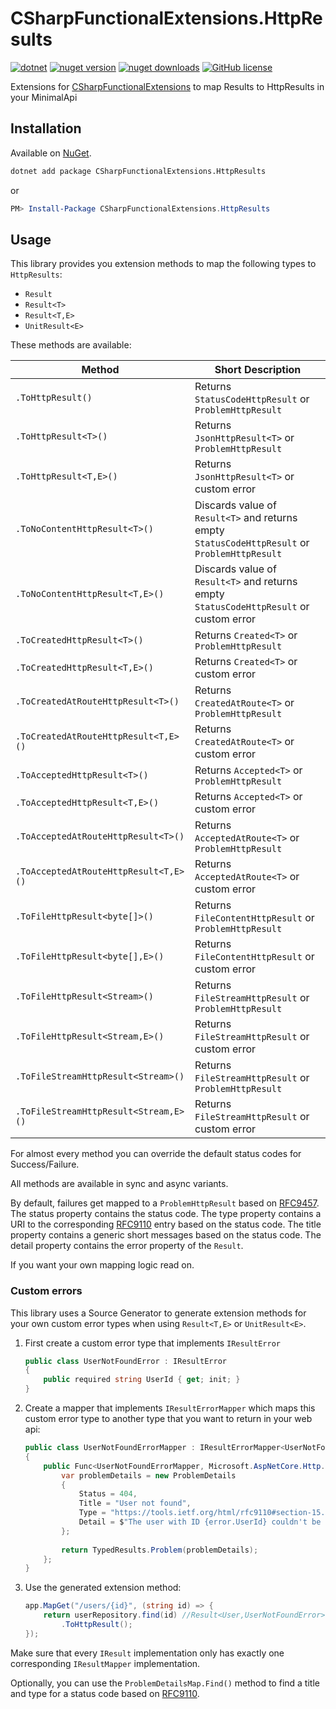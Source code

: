 # CSharpFunctionalExtensions.HttpResults

[![dotnet](https://img.shields.io/badge/platform-.NET-blue)](https://www.nuget.org/packages/CSharpFunctionalExtensions.HttpResults/)
[![nuget version](https://img.shields.io/nuget/v/CSharpFunctionalExtensions.HttpResults)](https://www.nuget.org/packages/CSharpFunctionalExtensions.HttpResults/)
[![nuget downloads](https://img.shields.io/nuget/dt/CSharpFunctionalExtensions.HttpResults)](https://www.nuget.org/packages/CSharpFunctionalExtensions.HttpResults/)
[![GitHub license](https://img.shields.io/github/license/co-IT/CSharpFunctionalExtensions.HttpResults)](https://github.com/co-IT/CSharpFunctionalExtensions.HttpResults/blob/main/LICENSE.md)

Extensions for [CSharpFunctionalExtensions](https://github.com/vkhorikov/CSharpFunctionalExtensions) to map Results to
HttpResults in your MinimalApi

## Installation

Available on [NuGet](https://www.nuget.org/packages/CSharpFunctionalExtensions.HttpResults/).

```bash
dotnet add package CSharpFunctionalExtensions.HttpResults
```

or

```powershell
PM> Install-Package CSharpFunctionalExtensions.HttpResults
```

## Usage

This library provides you extension methods to map the following types to `HttpResults`:

- `Result`
- `Result<T>`
- `Result<T,E>`
- `UnitResult<E>`

These methods are available:

| Method                                | Short Description                                                                             |
|---------------------------------------|-----------------------------------------------------------------------------------------------|
| `.ToHttpResult()`                     | Returns `StatusCodeHttpResult` or `ProblemHttpResult`                                         |
| `.ToHttpResult<T>()`                  | Returns `JsonHttpResult<T>` or `ProblemHttpResult`                                            |
| `.ToHttpResult<T,E>()`                | Returns `JsonHttpResult<T>` or custom error                                                   |
| `.ToNoContentHttpResult<T>()`         | Discards value of `Result<T>` and returns empty `StatusCodeHttpResult` or `ProblemHttpResult` |
| `.ToNoContentHttpResult<T,E>()`       | Discards value of `Result<T>` and returns empty `StatusCodeHttpResult` or custom error        |
| `.ToCreatedHttpResult<T>()`           | Returns `Created<T>` or `ProblemHttpResult`                                                   |
| `.ToCreatedHttpResult<T,E>()`         | Returns `Created<T>` or custom error                                                          |
| `.ToCreatedAtRouteHttpResult<T>()`    | Returns `CreatedAtRoute<T>` or `ProblemHttpResult`                                            |
| `.ToCreatedAtRouteHttpResult<T,E>()`  | Returns `CreatedAtRoute<T>` or custom error                                                   |
| `.ToAcceptedHttpResult<T>()`          | Returns `Accepted<T>` or `ProblemHttpResult`                                                  |
| `.ToAcceptedHttpResult<T,E>()`        | Returns `Accepted<T>` or custom error                                                         |
| `.ToAcceptedAtRouteHttpResult<T>()`   | Returns `AcceptedAtRoute<T>` or `ProblemHttpResult`                                           |
| `.ToAcceptedAtRouteHttpResult<T,E>()` | Returns `AcceptedAtRoute<T>` or custom error                                                  |
| `.ToFileHttpResult<byte[]>()`         | Returns `FileContentHttpResult` or `ProblemHttpResult`                                        |
| `.ToFileHttpResult<byte[],E>()`       | Returns `FileContentHttpResult` or custom error                                               |
| `.ToFileHttpResult<Stream>()`         | Returns `FileStreamHttpResult` or `ProblemHttpResult`                                         |
| `.ToFileHttpResult<Stream,E>()`       | Returns `FileStreamHttpResult` or custom error                                                |
| `.ToFileStreamHttpResult<Stream>()`   | Returns `FileStreamHttpResult` or `ProblemHttpResult`                                         |
| `.ToFileStreamHttpResult<Stream,E>()` | Returns `FileStreamHttpResult` or custom error                                                |

For almost every method you can override the default status codes for Success/Failure.

All methods are available in sync and async variants.

By default, failures get mapped to a `ProblemHttpResult` based on [RFC9457](https://www.rfc-editor.org/rfc/rfc9457).
The status property contains the status code.
The type property contains a URI to the corresponding [RFC9110](https://tools.ietf.org/html/rfc9110) entry based on the status code.
The title property contains a generic short messages based on the status code.
The detail property contains the error property of the `Result`.

If you want your own mapping logic read on.

### Custom errors

This library uses a Source Generator to generate extension methods for your own custom error types when using `Result<T,E>` or `UnitResult<E>`.

1. First create a custom error type that implements `IResultError`
    ```csharp
    public class UserNotFoundError : IResultError
    {
        public required string UserId { get; init; }
    }
    ```
2. Create a mapper that implements `IResultErrorMapper` which maps this custom error type to another type that you want to return in your web api:
    ```csharp
    public class UserNotFoundErrorMapper : IResultErrorMapper<UserNotFoundError, Microsoft.AspNetCore.Http.IResult>
    {
        public Func<UserNotFoundErrorMapper, Microsoft.AspNetCore.Http.IResult> Map => error => {
            var problemDetails = new ProblemDetails
            {
                Status = 404,
                Title = "User not found",
                Type = "https://tools.ietf.org/html/rfc9110#section-15.5.5",
                Detail = $"The user with ID {error.UserId} couldn't be found.
            };
            
            return TypedResults.Problem(problemDetails);  
        };
    }
    ```
3. Use the generated extension method:
    ```csharp
    app.MapGet("/users/{id}", (string id) => {
        return userRepository.find(id) //Result<User,UserNotFoundError>
            .ToHttpResult();
    });
    ```

Make sure that every `IResult` implementation only has exactly one corresponding `IResultMapper` implementation.

Optionally, you can use the `ProblemDetailsMap.Find()` method to find a title and type for a status code based on [RFC9110](https://tools.ietf.org/html/rfc9110).